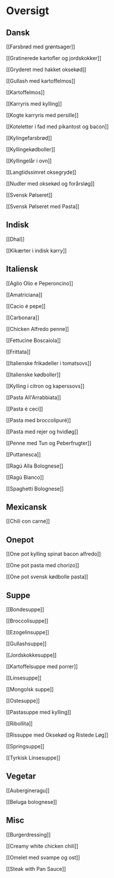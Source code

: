 # Oversigt
## Dansk
[[Farsbrød med grøntsager]]

[[Gratinerede kartofler og jordskokker]]

[[Gryderet med hakket oksekød]]

[[Gullash med kartoffelmos]]

[[Kartoffelmos]]

[[Karryris med kylling]]

[[Kogte karryris med persille]]

[[Koteletter i fad med pikantost og bacon]]

[[Kylingefarsbrød]]

[[Kyllingekødboller]]

[[Kyllingelår i ovn]]

[[Langtidssimret oksegryde]]

[[Nudler med oksekød og forårsløg]]

[[Svensk Pølseret]]

[[Svensk Pølseret med Pasta]]

## Indisk 
[[Dhal]]

[[Kikærter i indisk karry]]

## Italiensk 
[[Aglio Olio e Peperoncino]]

[[Amatriciana]]

[[Cacio é pepe]]

[[Carbonara]]

[[Chicken Alfredo penne]]

[[Fettucine Boscaiola]]

[[Frittata]]

[[Italienske frikadeller i tomatsovs]]

[[Italienske kødboller]]

[[Kylling i citron og kaperssovs]]

[[Pasta All'Arrabbiata]]

[[Pasta é ceci]]

[[Pasta med broccolipuré]]

[[Pasta med rejer og hvidløg]]

[[Penne med Tun og Peberfrugter]]

[[Puttanesca]]

[[Ragú Alla Bolognese]]

[[Ragú Bianco]]

[[Spaghetti Bolognese]]

## Mexicansk 
[[Chili con carne]]

## Onepot
[[One pot kylling spinat bacon alfredo]]

[[One pot pasta med chorizo]]

[[One pot svensk kødbolle pasta]]

## Suppe 
[[Bondesuppe]]

[[Broccolisuppe]]

[[Ezogelinsuppe]]

[[Gullashsuppe]]

[[Jordskokkesuppe]]

[[Kartoffelsuppe med porrer]]

[[Linsesuppe]]

[[Mongolsk suppe]]

[[Ostesuppe]]

[[Pastasuppe med kylling]]

[[Ribollita]]

[[Rissuppe med Oksekød og Ristede Løg]]

[[Springsuppe]]

[[Tyrkisk Linsesuppe]]

## Vegetar 
[[Aubergineragu]]

[[Beluga bolognese]]

## Misc 
[[Burgerdressing]]

[[Creamy white chicken chili]]

[[Omelet med svampe og ost]]

[[Steak with Pan Sauce]]